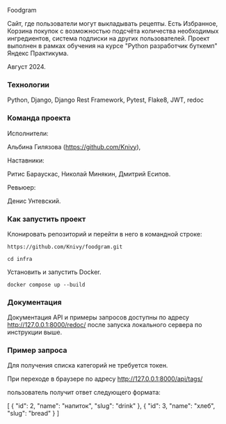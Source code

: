 Foodgram

Сайт, где пользователи могут выкладывать рецепты. Есть Избранное, Корзина покупок с возможностью подсчёта количества необходимых ингредиентов, система подписки на других пользователей. Проект выполнен в рамках обучения на курсе "Python разработчик буткемп" Яндекс Практикума.

Август 2024.

### Технологии

Python, Django, Django Rest Framework, Pytest, Flake8, JWT, redoc

### Команда проекта

Исполнители:

Альбина Гилязова (https://github.com/Knivy), 

Наставники:

Ритис Бараускас, Николай Минякин, Дмитрий Есипов. 

Ревьюер:

Денис Унтевский.

### Как запустить проект

Клонировать репозиторий и перейти в него в командной строке:

```
https://github.com/Knivy/foodgram.git
```

```
cd infra
```

Установить и запустить Docker.

```
docker compose up --build
```

### Документация

Документация API и примеры запросов доступны по адресу http://127.0.0.1:8000/redoc/ после запуска локального сервера по инструкции выше.

### Пример запроса

Для получения списка категорий не требуется токен. 

При переходе в браузере по адресу http://127.0.0.1:8000/api/tags/

пользователь получит ответ следующего формата:

[
    {
        "id": 2,
        "name": "напиток",
        "slug": "drink"
    },
    {
        "id": 3,
        "name": "хлеб",
        "slug": "bread"
    }
]